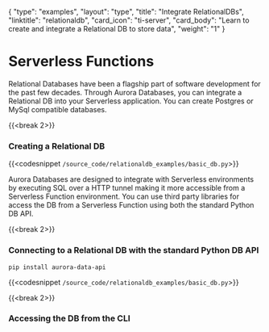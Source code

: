 {
    "type": "examples",
    "layout": "type",
    "title": "Integrate RelationalDBs",
    "linktitle": "relationaldb",
    "card_icon": "ti-server",
    "card_body": "Learn to create and integrate a Relational DB to store data",
    "weight": "1"
}


# Serverless Functions

Relational Databases have been a flagship part of software development for the past few decades. Through Aurora Databases, you can integrate a Relational DB into your Serverless application. You can create Postgres or MySql compatible databases. 


{{<break 2>}}
### Creating a Relational DB
{{<codesnippet `/source_code/relationaldb_examples/basic_db.py`>}}

Aurora Databases are designed to integrate with Serverless environments by executing SQL over a HTTP tunnel making it more accessible from a Serverless Function environment. You can use third party libraries for access the DB from a Serverless Function using both the standard Python DB API.


{{<break 2>}}
### Connecting to a Relational DB with the standard Python DB API
```
pip install aurora-data-api
```

{{<codesnippet `/source_code/relationaldb_examples/basic_db.py`>}}


{{<break 2>}}
### Accessing the DB from the CLI


